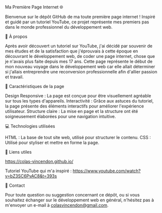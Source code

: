 Ma Première Page Internet 🌐

Bienvenue sur le dépôt GitHub de ma toute première page internet ! Inspiré et guidé par un tutoriel YouTube, ce projet représente mes premiers pas dans le monde professionnel du développement web.


🎯 À propos

Après avoir découvert un tutoriel sur YouTube, j'ai décidé par souvenir de mes études et de la satisfaction que j'éprouvais à cette époque en découvrant le développement web, de coder une page internet, chose que je n'avais plus faite depuis mes 17 ans.
Cette page représente le début de mon nouveau voyage dans le développement web car elle allait déterminer si j'allais entreprendre une reconversion professionnelle afin d'allier passion et travail.

🚀 Caractéristiques de la page

Design Responsive : La page est conçue pour être visuellement agréable sur tous les types d'appareils.
Interactivité : Grâce aux astuces du tutoriel, la page présente des éléments interactifs pour améliorer l'expérience utilisateur.
Structure claire : La mise en page et la structure ont été soigneusement élaborées pour une navigation intuitive.

💻 Technologies utilisées

HTML : La base de tout site web, utilisé pour structurer le contenu.
CSS : Utilisé pour styliser et mettre en forme la page.

🔗 Liens utiles

https://colas-vincendon.github.io/

Tutoriel YouTube qui m'a inspiré : https://www.youtube.com/watch?v=bZ3SC6PvAC8&t=393s

📌 Contact

Pour toute question ou suggestion concernant ce dépôt, ou si vous souhaitez échanger sur le développement web en général, n'hésitez pas à m'envoyer un e-mail à colasvincendon@gmail.com.
